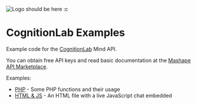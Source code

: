![Logo should be here :c](https://cognitionlab.ltd/cognitionlabltd_350.png "CognitionLab")

# CognitionLab Examples

Example code for the [CognitionLab](https://cognitionlab.ltd/) Mind API.

You can obtain free API keys and read basic documentation at the [Mashape API Marketplace](https://market.mashape.com/erinsteph/cognitionlab).

Examples:
* [PHP](https://github.com/ErinSteph/CognitionLab-examples/blob/master/php-example.php) - Some PHP functions and their usage
* [HTML & JS](https://github.com/ErinSteph/CognitionLab-examples/blob/master/html%2Bjs-example.php) - An HTML file with a live JavaScript chat embedded